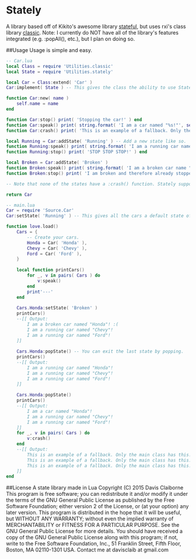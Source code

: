 Stately
====

A library based off of Kikito's awesome library [stateful](https://github.com/kikito/stateful.lua), but uses rxi's class library [classic](https://github.com/rxi/classic).
Note: I currently do NOT have all of the library's features integrated (e.g. :popAll(), etc.), but I plan on doing so.

##Usage
Usage is simple and easy.
```lua
-- Car.lua
local Class = require 'Utilities.classic'
local State = require 'Utilities.stately'

local Car = Class:extend( 'Car' )
Car:implement( State ) -- This gives the class the ability to use Stately's functions.

function Car:new( name ) 
	self.name = name
end

function Car:stop() print( 'Stopping the car!' ) end
function Car:speak() print( string.format( 'I am a car named "%s!"', self.name ) ) end
function Car:crash() print( 'This is an example of a fallback. Only the main class has this.' ) end

local Running = Car:addState( 'Running' ) -- Add a new state like so.
function Running:speak() print( string.format( 'I am a running car named "%s!"', self.name ) ) end
function Running:stop() print( 'STOP STOP STOP!' ) end

local Broken = Car:addState( 'Broken' )
function Broken:speak() print( string.format( 'I am a broken car name "%s!" :(', self.name ) ) end
function Broken:stop() print( 'I am broken and therefore already stopped...' ) end

-- Note that none of the states have a :crash() function. Stately supports fallbacks.

return Car
```
```lua
-- main.lua
Car = require 'Source.Car'
Car:setState( 'Running' ) -- This gives all the cars a default state of 'running'

function love.load()
	Cars = {
		-- Create your cars.
		Honda = Car( 'Honda' ), 
		Chevy = Car( 'Chevy' ), 
		Ford = Car( 'Ford' ), 
	}
	
	local function printCars()
		for _, v in pairs( Cars ) do
			v:speak()
		end
		print'---'
	end
	
	Cars.Honda:setState( 'Broken' )
	printCars()
	--[[ Output:
		I am a broken car named "Honda"! :(
		I am a running car named "Chevy"!
		I am a running car named "Ford"!
	]]
	
	Cars.Honda:popState() -- You can exit the last state by popping.
	printCars()
	--[[ Output:
		I am a running car named "Honda"!
		I am a running car named "Chevy"!
		I am a running car named "Ford"!
	]]
	
	Cars.Honda:popState() 
	printCars()
	--[[ Output:
		I am a car named "Honda"!
		I am a running car named "Chevy"!
		I am a running car named "Ford"!
	]]
	for _, v in pairs( Cars ) do
		v:crash()
	end
	--[[ Output:
		This is an example of a fallback. Only the main class has this.
		This is an example of a fallback. Only the main class has this.
		This is an example of a fallback. Only the main class has this.
	]]
end
```

##License
A state library made in Lua
Copyright (C) 2015 Davis Claiborne
This program is free software; you can redistribute it and/or modify
it under the terms of the GNU General Public License as published by
the Free Software Foundation; either version 2 of the License, or
(at your option) any later version.
This program is distributed in the hope that it will be useful,
but WITHOUT ANY WARRANTY; without even the implied warranty of
MERCHANTABILITY or FITNESS FOR A PARTICULAR PURPOSE.  See the
GNU General Public License for more details.
You should have received a copy of the GNU General Public License along
with this program; if not, write to the Free Software Foundation, Inc.,
51 Franklin Street, Fifth Floor, Boston, MA 02110-1301 USA.
Contact me at davisclaib at gmail.com
